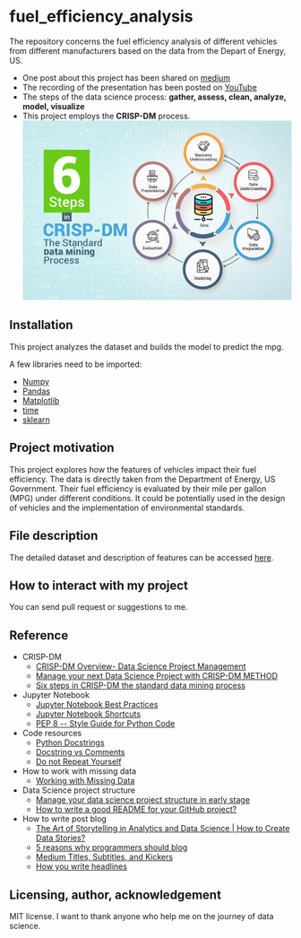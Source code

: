# fuel_efficiency_analysis
The repository concerns the fuel efficiency analysis of different vehicles from different manufacturers based on the data from the Depart of Energy, US.
* One post about this project has been shared on [medium](https://jyi3.medium.com/how-to-conduct-data-science-based-on-the-business-context-239cf934cee8)
* The recording of the presentation has been posted on [YouTube](youtube.com/watch?v=kHunTjkJPow&feature=youtu.be)
* The steps of the data science process: **gather, assess, clean, analyze, model, visualize**
* This project employs the **CRISP-DM** process.
![CRISP-DM](figure/data-mining.jpg)

## Installation

This project analyzes the dataset and builds the model to predict the mpg. 

A few libraries need to be imported:
* [Numpy](https://numpy.org/)
* [Pandas](https://pandas.pydata.org/)
* [Matplotlib](https://matplotlib.org/)
* [time](https://docs.python.org/3/library/time.html)
* [sklearn](https://scikit-learn.org/stable/)

## Project motivation

This project explores how the features of vehicles impact their fuel efficiency. The data is directly taken from the Department of Energy, US Government. Their fuel efficiency is evaluated by their mile per gallon (MPG) under different conditions. It could be potentially used in the design of vehicles and the implementation of environmental standards.

## File description
The detailed dataset and description of features can be accessed [here](https://www.fueleconomy.gov/feg/ws/index.shtml#vehicle).

## How to interact with my project
You can send pull request or suggestions to me.

## Reference
* CRISP-DM
  * [CRISP-DM Overview- Data Science Project Management](https://www.datascience-pm.com/crisp-dm-2/)
  * [Manage your next Data Science Project with CRISP-DM METHOD](https://analyticsindiamag.com/crisp-dm-data-science-project/)
  * [Six steps in CRISP-DM the standard data mining process](https://www.proglobalbusinesssolutions.com/six-steps-in-crisp-dm-the-standard-data-mining-process/)
* Jupyter Notebook
  * [Jupyter Notebook Best Practices](https://towardsdatascience.com/jupyter-notebook-best-practices-f430a6ba8c69)
  * [Jupyter Notebook Shortcuts](https://towardsdatascience.com/jypyter-notebook-shortcuts-bf0101a98330)
  * [PEP 8 -- Style Guide for Python Code](https://www.python.org/dev/peps/pep-0008/)
* Code resources
  * [Python Docstrings](https://www.geeksforgeeks.org/python-docstrings/)
  * [Docstring vs Comments](https://stackoverflow.com/questions/19074745/docstrings-vs-comments)
  * [Do not Repeat Yourself](https://www.youtube.com/watch?v=IGH4-ZhfVDk)
* How to work with missing data
  * [Working with Missing Data](https://pandas.pydata.org/pandas-docs/version/0.22/missing_data.html)
* Data Science project structure
  * [Manage your data science project structure in early stage](https://towardsdatascience.com/manage-your-data-science-project-structure-in-early-stage-95f91d4d0600)
  * [How to write a good README for your GitHub project?](https://bulldogjob.com/news/449-how-to-write-a-good-readme-for-your-github-project)
* How to write post blog
  * [The Art of Storytelling in Analytics and Data Science | How to Create Data Stories?](https://www.analyticsvidhya.com/blog/2020/05/art-storytelling-analytics-data-science/)
  * [5 reasons why programmers should blog](https://medium.com/datadriveninvestor/5-reasons-why-programmers-should-blog-93687009272b)
  * [Medium Titles, Subtitles, and Kickers](https://medium.com/blogging-guide/medium-titles-subtitles-and-kickers-ce28a5700487)
  * [How you write headlines](https://medium.com/the-mission/this-new-data-will-make-you-rethink-how-you-write-headlines-751358f6639a)

## Licensing, author, acknowledgement
MIT license. I want to thank anyone who help me on the journey of data science.
